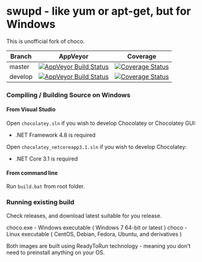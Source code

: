 # swupd - like yum or apt-get, but for Windows

This is unofficial fork of choco.

Branch  | AppVeyor | Coverage
------------- | ------------- | -------------
master | [![AppVeyor Build Status](https://ci.appveyor.com/api/projects/status/44so8j4tsi0k2bx0/branch/master?svg=true)](https://ci.appveyor.com/project/tapika/swupd/branch/master) |  [![Coverage Status](https://coveralls.io/repos/github/tapika/swupd/badge.svg?branch=master)](https://coveralls.io/github/tapika/swupd?branch=master)
develop | [![AppVeyor Build Status](https://ci.appveyor.com/api/projects/status/44so8j4tsi0k2bx0/branch/develop?svg=true)](https://ci.appveyor.com/project/tapika/swupd/branch/develop) | [![Coverage Status](https://coveralls.io/repos/github/tapika/swupd/badge.svg?branch=develop)](https://coveralls.io/github/tapika/swupd?branch=develop)



### Compiling / Building Source on Windows

#### From Visual Studio

Open `chocolatey.sln` if you wish to develop Chocolatey or Chocolatey GUI:
 * .NET Framework 4.8 is required

Open `chocolatey_netcoreapp3.1.sln` if you wish to develop Chocolatey:
 * .NET Core 3.1 is required

#### From command line

Run `build.bat` from root folder.

### Running existing build

Check releases, and download latest suitable for you release.

choco.exe - Windows executable ( Windows 7 64-bit or latest )
choco - Linux executable ( CentOS, Debian, Fedora, Ubuntu, and derivatives )

Both images are built using ReadyToRun technology - meaning you don't need to preinstall anything on your OS.

